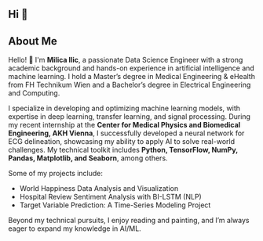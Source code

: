 ## Hi 👋

## About Me

Hello! 👋 I'm **Milica Ilic**, a passionate Data Science Engineer with a strong academic background and hands-on experience in artificial intelligence and machine learning. I hold a Master’s degree in Medical Engineering & eHealth from FH Technikum Wien and a Bachelor’s degree in Electrical Engineering and Computing.

I specialize in developing and optimizing machine learning models, with expertise in deep learning, transfer learning, and signal processing. During my recent internship at the **Center for Medical Physics and Biomedical Engineering, AKH Vienna**, I successfully developed a neural network for ECG delineation, showcasing my ability to apply AI to solve real-world challenges. My technical toolkit includes **Python, TensorFlow, NumPy, Pandas, Matplotlib, and Seaborn**, among others.

Some of my projects include:
- World Happiness Data Analysis and Visualization
- Hospital Review Sentiment Analysis with BI-LSTM (NLP)
- Target Variable Prediction: A Time-Series Modeling Project

Beyond my technical pursuits, I enjoy reading and painting, and I’m always eager to expand my knowledge in AI/ML.


